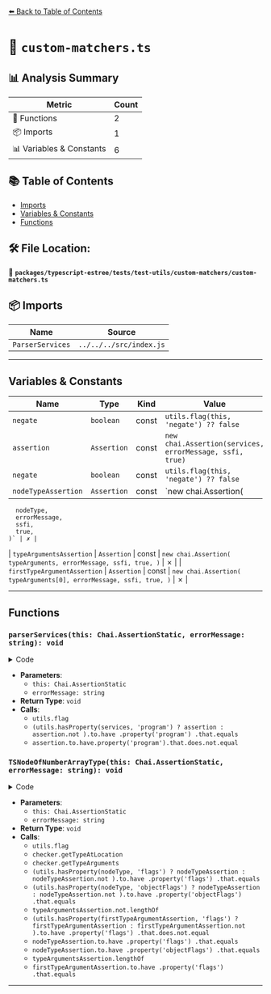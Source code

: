 [⬅️ Back to Table of Contents](../../../../../index.md)

# 📄 `custom-matchers.ts`

## 📊 Analysis Summary

| Metric | Count |
|--------|-------|
| 🔧 Functions | 2 |
| 📦 Imports | 1 |
| 📊 Variables & Constants | 6 |

## 📚 Table of Contents

- [Imports](#imports)
- [Variables & Constants](#variables-constants)
- [Functions](#functions)

## 🛠️ File Location:
📂 **`packages/typescript-estree/tests/test-utils/custom-matchers/custom-matchers.ts`**

## 📦 Imports

| Name | Source |
|------|--------|
| `ParserServices` | `../../../src/index.js` |


---

## Variables & Constants

| Name | Type | Kind | Value | Exported |
|------|------|------|-------|----------|
| `negate` | `boolean` | const | `utils.flag(this, 'negate') ?? false` | ✗ |
| `assertion` | `Assertion` | const | `new chai.Assertion(services, errorMessage, ssfi, true)` | ✗ |
| `negate` | `boolean` | const | `utils.flag(this, 'negate') ?? false` | ✗ |
| `nodeTypeAssertion` | `Assertion` | const | `new chai.Assertion(
      nodeType,
      errorMessage,
      ssfi,
      true,
    )` | ✗ |
| `typeArgumentsAssertion` | `Assertion` | const | `new chai.Assertion(
      typeArguments,
      errorMessage,
      ssfi,
      true,
    )` | ✗ |
| `firstTypeArgumentAssertion` | `Assertion` | const | `new chai.Assertion(
      typeArguments[0],
      errorMessage,
      ssfi,
      true,
    )` | ✗ |


---

## Functions

### `parserServices(this: Chai.AssertionStatic, errorMessage: string): void`

<details><summary>Code</summary>

```ts
function parserServices(this: Chai.AssertionStatic, errorMessage?: string) {
    if (errorMessage) {
      utils.flag(this, 'message', errorMessage);
    }

    const services: ParserServices | null | undefined = utils.flag(
      this,
      'object',
    );

    const negate: boolean = utils.flag(this, 'negate') ?? false;

    const ssfi: (...args: unknown[]) => unknown = utils.flag(this, 'ssfi');

    const assertion = new chai.Assertion(services, errorMessage, ssfi, true);

    if (negate) {
      (utils.hasProperty(services, 'program')
        ? assertion
        : assertion.not
      ).to.have
        .property('program')
        .that.equals(null);
    } else {
      assertion.to.have.property('program').that.does.not.equal(null);
    }
  }
```
</details>

- **Parameters**:
  - `this: Chai.AssertionStatic`
  - `errorMessage: string`
- **Return Type**: `void`
- **Calls**:
  - `utils.flag`
  - `(utils.hasProperty(services, 'program')
        ? assertion
        : assertion.not
      ).to.have
        .property('program')
        .that.equals`
  - `assertion.to.have.property('program').that.does.not.equal`
### `TSNodeOfNumberArrayType(this: Chai.AssertionStatic, errorMessage: string): void`

<details><summary>Code</summary>

```ts
function TSNodeOfNumberArrayType(
    this: Chai.AssertionStatic,
    errorMessage?: string,
  ) {
    if (errorMessage) {
      utils.flag(this, 'message', errorMessage);
    }

    const { checker, tsNode }: { checker: ts.TypeChecker; tsNode: ts.Node } =
      utils.flag(this, 'object');

    const ssfi: (...args: unknown[]) => unknown = utils.flag(this, 'ssfi');

    const negate: boolean = utils.flag(this, 'negate') ?? false;

    const nodeType = checker.getTypeAtLocation(tsNode);

    const typeArguments = checker.getTypeArguments(
      nodeType as ts.TypeReference,
    );

    const nodeTypeAssertion = new chai.Assertion(
      nodeType,
      errorMessage,
      ssfi,
      true,
    );

    const typeArgumentsAssertion = new chai.Assertion(
      typeArguments,
      errorMessage,
      ssfi,
      true,
    );

    const firstTypeArgumentAssertion = new chai.Assertion(
      typeArguments[0],
      errorMessage,
      ssfi,
      true,
    );

    if (negate) {
      (utils.hasProperty(nodeType, 'flags')
        ? nodeTypeAssertion
        : nodeTypeAssertion.not
      ).to.have
        .property('flags')
        .that.equals(ts.TypeFlags.Object);

      (utils.hasProperty(nodeType, 'objectFlags')
        ? nodeTypeAssertion
        : nodeTypeAssertion.not
      ).to.have
        .property('objectFlags')
        .that.equals(ts.ObjectFlags.Reference);

      typeArgumentsAssertion.not.lengthOf(1);

      (utils.hasProperty(firstTypeArgumentAssertion, 'flags')
        ? firstTypeArgumentAssertion
        : firstTypeArgumentAssertion.not
      ).to.have
        .property('flags')
        .that.does.not.equal(ts.TypeFlags.Number);
    } else {
      nodeTypeAssertion.to.have
        .property('flags')
        .that.equals(ts.TypeFlags.Object);

      nodeTypeAssertion.to.have
        .property('objectFlags')
        .that.equals(ts.ObjectFlags.Reference);

      typeArgumentsAssertion.lengthOf(1);

      firstTypeArgumentAssertion.to.have
        .property('flags')
        .that.equals(ts.TypeFlags.Number);
    }
  }
```
</details>

- **Parameters**:
  - `this: Chai.AssertionStatic`
  - `errorMessage: string`
- **Return Type**: `void`
- **Calls**:
  - `utils.flag`
  - `checker.getTypeAtLocation`
  - `checker.getTypeArguments`
  - `(utils.hasProperty(nodeType, 'flags')
        ? nodeTypeAssertion
        : nodeTypeAssertion.not
      ).to.have
        .property('flags')
        .that.equals`
  - `(utils.hasProperty(nodeType, 'objectFlags')
        ? nodeTypeAssertion
        : nodeTypeAssertion.not
      ).to.have
        .property('objectFlags')
        .that.equals`
  - `typeArgumentsAssertion.not.lengthOf`
  - `(utils.hasProperty(firstTypeArgumentAssertion, 'flags')
        ? firstTypeArgumentAssertion
        : firstTypeArgumentAssertion.not
      ).to.have
        .property('flags')
        .that.does.not.equal`
  - `nodeTypeAssertion.to.have
        .property('flags')
        .that.equals`
  - `nodeTypeAssertion.to.have
        .property('objectFlags')
        .that.equals`
  - `typeArgumentsAssertion.lengthOf`
  - `firstTypeArgumentAssertion.to.have
        .property('flags')
        .that.equals`

---